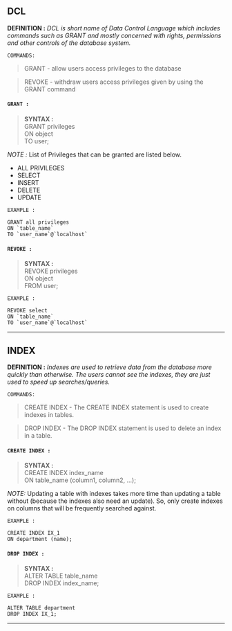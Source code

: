 ## DCL
**DEFINITION :** *DCL is short name of Data Control Language which includes commands such as GRANT and mostly concerned with rights, permissions and other controls of the database system.*

`COMMANDS:`<br>
>GRANT - allow users access privileges to the database

>REVOKE - withdraw users access privileges given by using the GRANT command

#### `GRANT :`
>**SYNTAX :**<br>
GRANT privileges<br> ON object <br>TO user;

_NOTE :_ List of Privileges that can be granted are listed below. 
- ALL PRIVILEGES
- SELECT 
- INSERT
- DELETE
- UPDATE

`EXAMPLE :`
```
GRANT all privileges 
ON `table_name`
TO `user_name`@`localhost` 
```

#### `REVOKE :`
>**SYNTAX :**<br>
REVOKE privileges <br> ON object <br>FROM user;

`EXAMPLE :`
```
REVOKE select 
ON `table_name`
TO `user_name`@`localhost`
```
---
## INDEX
**DEFINITION :** *Indexes are used to retrieve data from the database more quickly than otherwise. The users cannot see the indexes, they are just used to speed up searches/queries.*

`COMMANDS:`<br>
>CREATE INDEX - The CREATE INDEX statement is used to create indexes in tables.

>DROP INDEX - The DROP INDEX statement is used to delete an index in a table.

#### `CREATE INDEX :`
>**SYNTAX :**<br>
CREATE INDEX index_name<br>
ON table_name (column1, column2, ...);

_NOTE:_ Updating a table with indexes takes more time than updating a table without (because the indexes also need an update). So, only create indexes on columns that will be frequently searched against.

`EXAMPLE :`
```
CREATE INDEX IX_1
ON department (name);
```
#### `DROP INDEX :`
>**SYNTAX :**<br>
ALTER TABLE table_name <br>
DROP INDEX index_name;


`EXAMPLE :`
```
ALTER TABLE department
DROP INDEX IX_1;
```
---